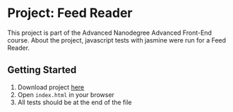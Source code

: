 # Project: Feed Reader

This project is part of the Advanced Nanodegree Advanced Front-End course. About the project, javascript tests with jasmine were run for a Feed Reader.

## Getting Started
1. Download project [here](https://github.com/aulus/frontend-nanodegree-feedreader)
2. Open `index.html` in your browser
3. All tests should be at the end of the file
